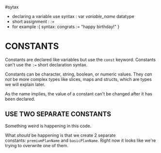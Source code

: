 #sytax
- declaring a variable use syntax : var *variable_name* datatype
- short assignment :  *:=*
- for example :{ syntax: congrats := "happy birthday!" }
# CONSTANTS

Constants are declared like variables but use the `const` keyword. Constants can't use the `:=` short declaration syntax.

Constants can be character, string, boolean, or numeric values. They _can not_ be more complex types like slices, maps and structs, which are types we will explain later.

As the name implies, the value of a constant can't be changed after it has been declared.

## USE TWO SEPARATE CONSTANTS

Something weird is happening in this code.

What _should_ be happening is that we create 2 separate constants: `premiumPlanName` and `basicPlanName`. Right now it looks like we're trying to overwrite one of them.